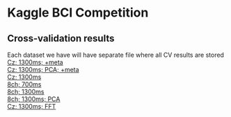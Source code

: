 Kaggle BCI Competition
======================

Cross-validation results
------------------------
Each dataset we have will have separate file where all CV results are stored  
[Cz; 1300ms; +meta](Results/Summary/cz2secmeta.txt)  
[Cz; 1300ms; PCA; +meta](Results/Summary/cz2sec_pca_meta.txt)  
[Cz; 1300ms](Results/Summary/cz2sec.txt)  
[8ch; 700ms](Results/Summary/8ch700ms.txt)  
[8ch; 1300ms](Results/Summary/8ch1300ms.txt)  
[8ch; 1300ms; PCA](Results/Summary/8ch1300ms_pca.txt)  
[Cz; 1300ms; FFT](Results/Summary/fft_cz1300ms.txt)  